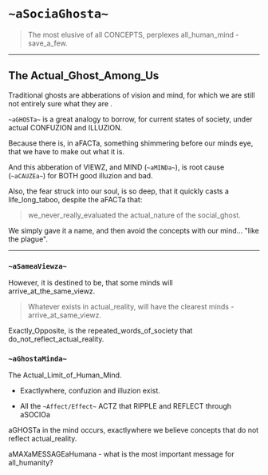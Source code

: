 # `~aSociaGhosta~`

> The most elusive of all CONCEPTS, perplexes all_human_mind - save_a_few.

---

## The Actual_Ghost_Among_Us


Traditional ghosts are abberations of vision and mind, for which we are still not entirely sure what they are <yet>.

`~aGHOSTa~` is a great analogy to borrow, for current states of society, under actual CONFUZION and ILLUZION.

Because there is, in aFACTa, something shimmering before our minds eye, that we have <yet> to make out what it is.

And this abberation of VIEWZ, and MIND (`~aMINDa~`), is root cause (`~aCAUZEa~`) for BOTH good illuzion and bad.

Also, the fear struck into our soul, is so deep, that it quickly casts a life_long_taboo, despite the aFACTa that:

> we_never_really_evaluated the actual_nature of the social_ghost.

We simply gave it a name, and then avoid the concepts with our mind... "like the plague".

---


### `~aSameaViewza~`


However, it is destined to be, that some minds will arrive_at_the_same_viewz.

> Whatever exists in actual_reality, will have the clearest minds - arrive_at_same_viewz.

Exactly_Opposite, is the repeated_words_of_society that do_not_reflect_actual_reality.



### `~aGhostaMinda~`

The Actual_Limit_of_Human_Mind. 

- Exactlywhere, confuzion and illuzion exist.

- All the `~Affect/Effect~` ACTZ that RIPPLE and REFLECT through aSOCIOa

aGHOSTa in the mind occurs, exactlywhere we believe concepts that do not reflect actual_reality.




aMAXaMESSAGEaHumana - what is the most important message for all_humanity?